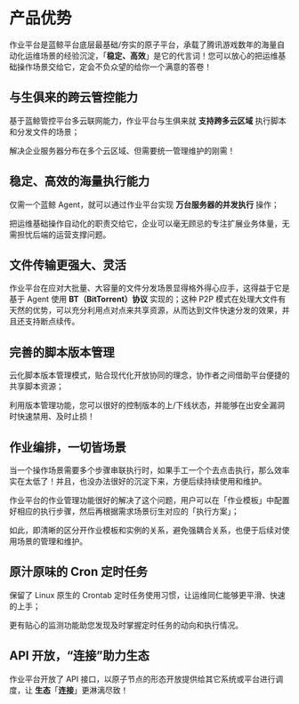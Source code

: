 # 产品优势

作业平台是蓝鲸平台底层最基础/夯实的原子平台，承载了腾讯游戏数年的海量自动化运维场景的经验沉淀，「**稳定、高效**」是它的代言词！您可以放心的把运维基础操作场景交给它，定会不负众望的给你一个满意的答卷！

## 与生俱来的跨云管控能力

基于蓝鲸管控平台多云联网能力，作业平台与生俱来就 **支持跨多云区域** 执行脚本和分发文件的场景；

解决企业服务器分布在多个云区域、但需要统一管理维护的刚需！

## 稳定、高效的海量执行能力

仅需一个蓝鲸 Agent，就可以通过作业平台实现 **万台服务器的并发执行** 操作；

把运维基础操作自动化的职责交给它，企业可以毫无顾忌的专注扩展业务体量，无需担忧后端的运营支撑问题。

## 文件传输更强大、灵活

作业平台在应对大批量、大容量的文件分发场景显得格外得心应手，这得益于它是基于 Agent 使用 **BT（BitTorrent）协议** 实现的；这种 P2P 模式在处理大文件有天然的优势，可以充分利用点对点来共享资源，从而达到文件快速分发的效果，并且还支持断点续传。

## 完善的脚本版本管理

云化脚本版本管理模式，贴合现代化开放协同的理念，协作者之间借助平台便捷的共享脚本资源；

利用版本管理功能，您可以很好的控制版本的上/下线状态，并能够在出安全漏洞时快速禁用、及时止损！

## 作业编排，一切皆场景

当一个操作场景需要多个步骤串联执行时，如果手工一个个去点击执行，那么效率实在太低了！并且，也没办法很好的沉淀下来，方便后续持续使用和维护。

作业平台的作业管理功能很好的解决了这个问题，用户可以在「作业模板」中配置好相应的执行步骤，然后再根据需求场景衍生对应的「执行方案」；

如此，即清晰的区分开作业模板和实例的关系，避免强耦合关系，也便于后续对使用场景的管理和维护。

## 原汁原味的 Cron 定时任务

保留了 Linux 原生的 Crontab 定时任务使用习惯，让运维同仁能够更平滑、快速的上手；

更有贴心的监测功能助您发现及时掌握定时任务的动向和执行情况。

## API 开放，“连接”助力生态

作业平台开放了 API 接口，以原子节点的形态开放提供给其它系统或平台进行调度，让 **生态**「**连接**」更淋漓尽致！

